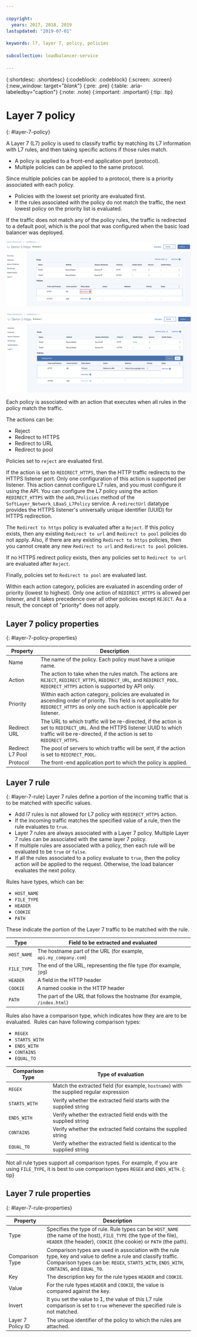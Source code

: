 ```yaml
---

copyright:
  years: 2017, 2018, 2019
lastupdated: "2019-07-01"

keywords: l7, layer 7, policy, policies

subcollection: loadbalancer-service

---
```


{:shortdesc: .shortdesc}
{:codeblock: .codeblock}
{:screen: .screen}
{:new_window: target="_blank_"}
{:pre: .pre}
{:table: .aria-labeledby="caption"}
{:note: .note}
{:important: .important}
{:tip: .tip}

# Layer 7 policy
{: #layer-7-policy}

A Layer 7 (L7) policy is used to classify traffic by matching its L7 information with L7 rules, and then taking specific actions if those rules match.

* A policy is applied to a front-end application port (protocol).
* Multiple policies can be applied to the same protocol.

Since multiple policies can be applied to a protocol, there is a priority associated with each policy.

* Policies with the lowest set priority are evaluated first.
* If the rules associated with the policy do not match the traffic, the next lowest policy on the priority list is evaluated.

If the traffic does not match any of the policy rules, the traffic is redirected to a default pool, which is the pool that was configured when the basic load balancer was deployed.

![Layer 7 Policy](images/Layer7-Policy.png "Layer 7 Policy")

![Layer 7 Details](images/Layer7-PolicyDetails.png "Layer 7 Details")

Each policy is associated with an action that executes when all rules in the policy match the traffic.

The actions can be:

- Reject
- Redirect to HTTPS
- Redirect to URL
- Redirect to pool

Policies set to `reject` are evaluated first.

If the action is set to `REDIRECT_HTTPS`, then the HTTP traffic redirects to the HTTPS listener port. Only one configuration of this action is supported per listener. This action cannot configure L7 rules, and you must configure it using the API. You can configure the L7 policy using the action `REDIRECT_HTTPS` with the `addL7Policies` method of the  `SoftLayer_Network_LBaaS_L7Policy` service. A `redirectUrl` datatype provides the HTTPS listener's universally unique identifier (UUID) for HTTPS redirection.

The `Redirect to https` policy is evaluated after a `Reject`. If this policy exists, then any existing `Redirect to url` and `Redirect to pool` policies do not apply. Also, if there are any existing `Redirect to https` policies, then you cannot create any new `Redirect to url` and `Redirect to pool` policies.

If no HTTPS redirect policy exists, then any policies set to `Redirect to url` are evaluated after `Reject`.

Finally, policies set to `Redirect to pool` are evaluated last.

Within each action category, policies are evaluated in ascending order of priority (lowest to highest). Only one action of `REDIRECT_HTTPS` is allowed per listener, and it takes precedence over all other policies except `REJECT`. As a result, the concept of "priority" does not apply.

## Layer 7 policy properties
{: #layer-7-policy-properties}

Property  | Description
------------- | -------------
Name | The name of the policy. Each policy must have a unique name.
Action | The action to take when the rules match. The actions are `REJECT`, `REDIRECT_HTTPS`, `REDIRECT_URL`, and `REDIRECT_POOL`. `REDIRECT_HTTPS` action is supported by API only.
Priority | Within each action category, policies are evaluated in ascending order of priority. This field is not applicable for `REDIRECT_HTTPS` as only one such action is applicable per listener.
Redirect URL | The URL to which traffic will be re-directed, if the action is set to `REDIRECT_URL`. And the HTTPS listener UUID to which traffic will be re-directed, if the action is set to `REDIRECT_HTTPS`.
Redirect L7 Pool | The pool of servers to which traffic will be sent, if the action is set to `REDIRECT_POOL`.
Protocol | The front-end application port to which the policy is applied.

## Layer 7 rule
{: #layer-7-rule}
Layer 7 rules define a portion of the incoming traffic that is to be matched with specific values.

* Add l7 rules is not allowed for L7 policy with `REDIRECT_HTTPS` action.
* If the incoming traffic matches the specified value of a rule, then the rule evaluates to `true`.
* Layer 7 rules are always associated with a Layer 7 policy. Multiple Layer 7 rules can be associated with the same layer 7 policy.
* If multiple rules are associated with a policy, then each rule will be evaluated to be `true` or `false`.
* If all the rules associated to a policy evaluate to `true`, then the policy action will be applied to the request. Otherwise, the load balancer evaluates the next policy.

Rules have types, which can be:

* `HOST_NAME`
* `FILE_TYPE`
* `HEADER`
* `COOKIE`
* `PATH`

These indicate the portion of the Layer 7 traffic to be matched with the rule.

Type      |  Field to be extracted and evaluated
----------| -----------------------
`HOST_NAME` | The hostname part of the URL (for example, `api.my_company.com`)
`FILE_TYPE` | The end of the URL, representing the file type (for example, `jpg`)
`HEADER`    | A field in the HTTP header
`COOKIE`    | A named cookie in the HTTP header
`PATH`      | The part of the URL that follows the hostname (for example, `/index.html`)

Rules also have a comparison type, which indicates how they are are to be evaluated. 
Rules can have following comparison types:

* `REGEX`
* `STARTS_WITH`
* `ENDS_WITH`
* `CONTAINS`
* `EQUAL_TO`

Comparison Type |  Type of evaluation
----------------|---------------------
`REGEX`           |  Match the extracted field (for example, `hostname`) with the supplied regular expression
`STARTS_WITH`     |  Verify whether the extracted field starts with the supplied string
`ENDS_WITH`       |  Verify whether the extracted field ends with the supplied string
`CONTAINS`        |  Verify whether the extracted field contains the supplied string
`EQUAL_TO`        |  Verify whether the extracted field is identical to the supplied string

Not all rule types support all comparison types. For example, if you are using `FILE_TYPE`, it is best to use comparison types `REGEX` and `ENDS_WITH`.
{: tip}

## Layer 7 rule properties
{: #layer-7-rule-properties}

Property  | Description
------------- | -------------
Type | Specifies the type of rule. Rule types can be `HOST_NAME` (the name of the host), `FILE_TYPE` (the type of the file), `HEADER` (the header), `COOKIE` (the cookie) or `PATH` (the path).
Comparison Type | Comparison types are used in association with the rule type, key and value to define a rule and classify traffic. Comparison types can be: `REGEX`, `STARTS_WITH`, `ENDS_WITH`, `CONTAINS`, and `EQUAL_TO`.
Key | The description key for the rule types `HEADER` and `COOKIE`.
Value |  For the rule types `HEADER` and `COOKIE`, the value is compared against the key.
Invert | It you set the value to 1, the value of this L7 rule comparison is set to `true` whenever the specified rule is not matched.
Layer 7 Policy ID | The unique identifier of the policy to which the rules are attached.
